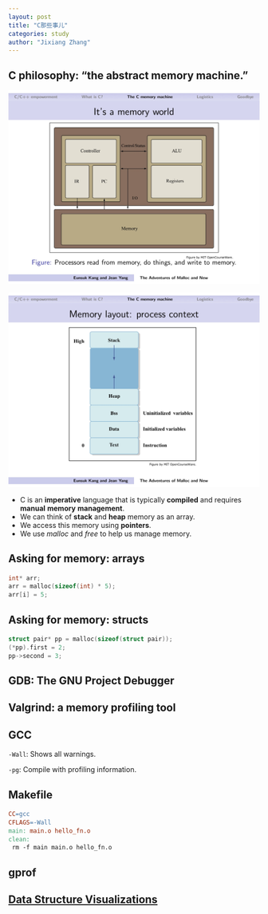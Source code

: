 ```yaml
---
layout: post
title: "C那些事儿"
categories: study
author: "Jixiang Zhang"
---
```


## C philosophy: “the abstract memory machine.”

![](/images/mem.jpg)

![](/images/memlayout.jpg)

- C is an **imperative** language that is typically **compiled** and requires **manual** **memory** **management**.
- We can think of **stack** and **heap** memory as an array.
- We access this memory using **pointers**.
- We use *malloc* and *free* to help us manage memory.

## Asking for memory: arrays

```c
int* arr;
arr = malloc(sizeof(int) * 5);
arr[i] = 5;
```

## Asking for memory: structs

```c
struct pair* pp = malloc(sizeof(struct pair));
(*pp).first = 2;
pp->second = 3;
```

## GDB: The GNU Project Debugger

## Valgrind: a memory profiling tool

## GCC

`-Wall`: Shows all warnings.

`-pg`: Compile with profiling information.

## Makefile

```makefile
CC=gcc
CFLAGS=-Wall
main: main.o hello_fn.o
clean:
 rm -f main main.o hello_fn.o
```

## gprof

## [Data Structure Visualizations](https://www.cs.usfca.edu/~galles/visualization/Algorithms.html)
